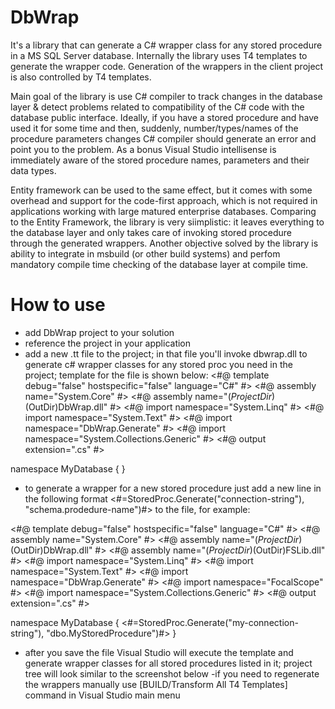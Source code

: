 DbWrap
======

It's a library that can generate a C# wrapper class for any stored procedure in a MS SQL Server database. Internally the library uses T4 templates to generate the wrapper code. Generation of the wrappers in the client project is also controlled by T4 templates. 

Main goal of the library is use C# compiler to track changes in the database layer & detect problems related to compatibility of the C# code with the database public interface. Ideally, if you have a stored procedure and have used it for some time  and then, suddenly, number/types/names of the procedure parameters changes C# compiler should generate an error and point you to the problem. As a bonus Visual Studio intellisense is immediately aware of the stored procedure names, parameters and their data types.

Entity framework can be used to the same effect, but it comes with some overhead and support for the code-first approach, which is not required in applications working with large matured enterprise databases. Comparing to the Entity Framework, the library is very siimplistic: it leaves everything to the database layer and only takes care of invoking stored procedure through the generated wrappers. Another objective solved by the library is ability to integrate in msbuild (or other build systems) and perfom mandatory compile time checking of the database layer at compile time.

How to use
==========
- add DbWrap project to your solution
- reference the project in your application
- add a new .tt file to the project; in that file you'll invoke dbwrap.dll to generate c# wrapper classes for any stored proc you need in the project; template for the file is shown below:
<#@ template debug="false" hostspecific="false" language="C#" #>
<#@ assembly name="System.Core" #>
<#@ assembly name="$(ProjectDir)$(OutDir)DbWrap.dll" #>
<#@ import namespace="System.Linq" #>
<#@ import namespace="System.Text" #>
<#@ import namespace="DbWrap.Generate" #>
<#@ import namespace="System.Collections.Generic" #>
<#@ output extension=".cs" #>

namespace MyDatabase {
}

- to generate a wrapper for a new stored procedure just add a new line in the following format <#=StoredProc.Generate("connection-string"), "schema.prodedure-name")#> to the file, for example:

<#@ template debug="false" hostspecific="false" language="C#" #>
<#@ assembly name="System.Core" #>
<#@ assembly name="$(ProjectDir)$(OutDir)DbWrap.dll" #>
<#@ assembly name="$(ProjectDir)$(OutDir)FSLib.dll" #>
<#@ import namespace="System.Linq" #>
<#@ import namespace="System.Text" #>
<#@ import namespace="DbWrap.Generate" #>
<#@ import namespace="FocalScope" #>
<#@ import namespace="System.Collections.Generic" #>
<#@ output extension=".cs" #>

namespace MyDatabase {
   <#=StoredProc.Generate("my-connection-string"), "dbo.MyStoredProcedure")#>
}

- after you save the file Visual Studio will execute the template and generate wrapper classes for all stored procedures listed in it; project tree will look similar to the screenshot below
-if you need to regenerate the wrappers manually use [BUILD/Transform All T4 Templates] command in Visual Studio main menu